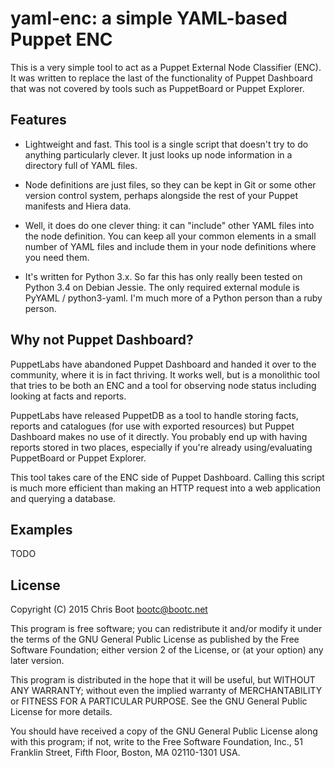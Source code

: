 yaml-enc: a simple YAML-based Puppet ENC
========================================

This is a very simple tool to act as a Puppet External Node Classifier (ENC).
It was written to replace the last of the functionality of Puppet Dashboard
that was not covered by tools such as PuppetBoard or Puppet Explorer.

Features
--------

- Lightweight and fast. This tool is a single script that doesn't try to do
  anything particularly clever. It just looks up node information in a
  directory full of YAML files.

- Node definitions are just files, so they can be kept in Git or some other
  version control system, perhaps alongside the rest of your Puppet manifests
  and Hiera data.

- Well, it does do one clever thing: it can "include" other YAML files into the
  node definition. You can keep all your common elements in a small number of
  YAML files and include them in your node definitions where you need them.

- It's written for Python 3.x. So far this has only really been tested on
  Python 3.4 on Debian Jessie. The only required external module is PyYAML /
  python3-yaml. I'm much more of a Python person than a ruby person.

Why not Puppet Dashboard?
-------------------------

PuppetLabs have abandoned Puppet Dashboard and handed it over to the community,
where it is in fact thriving. It works well, but is a monolithic tool that
tries to be both an ENC and a tool for observing node status including looking
at facts and reports.

PuppetLabs have released PuppetDB as a tool to handle storing facts, reports
and catalogues (for use with exported resources) but Puppet Dashboard makes no
use of it directly. You probably end up with having reports stored in two
places, especially if you're already using/evaluating PuppetBoard or Puppet
Explorer.

This tool takes care of the ENC side of Puppet Dashboard. Calling this script
is much more efficient than making an HTTP request into a web application and
querying a database.

Examples
--------

TODO

License
-------

Copyright (C) 2015  Chris Boot <bootc@bootc.net>

This program is free software; you can redistribute it and/or
modify it under the terms of the GNU General Public License
as published by the Free Software Foundation; either version 2
of the License, or (at your option) any later version.

This program is distributed in the hope that it will be useful,
but WITHOUT ANY WARRANTY; without even the implied warranty of
MERCHANTABILITY or FITNESS FOR A PARTICULAR PURPOSE.  See the
GNU General Public License for more details.

You should have received a copy of the GNU General Public License along
with this program; if not, write to the Free Software Foundation, Inc.,
51 Franklin Street, Fifth Floor, Boston, MA 02110-1301 USA.
